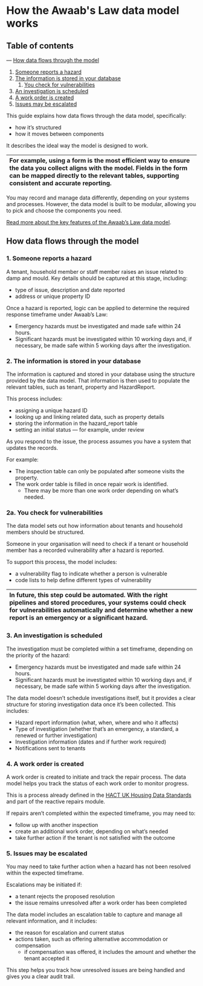 # How the Awaab's Law data model works

## Table of contents

— [How data flows through the model](#how-data-flows-through-the-model)
1. [Someone reports a hazard](#1-someone-reports-a-hazard)  
2. [The information is stored in your database](#2-the-information-is-stored-in-your-database)  
   1. [You check for vulnerabilities](#2a-you-check-for-vulnerabilities)  
3. [An investigation is scheduled](#3-an-investigation-is-scheduled)  
4. [A work order is created](#4-a-work-order-is-created)  
5. [Issues may be escalated](#5-issues-may-be-escalated)

This guide explains how data flows through the data model, specifically:

* how it’s structured  
* how it moves between components

It describes the ideal way the model is designed to work.

| For example, using a form is the most efficient way to ensure the data you collect aligns with the model. Fields in the form can be mapped directly to the relevant tables, supporting consistent and accurate reporting. |
| :---- |

You may record and manage data differently, depending on your systems and processes. However, the data model is built to be modular, allowing you to pick and choose the components you need.

[Read more about the key features of the Awaab’s Law data model](https://github.com/data-futurists/damp-and-mould-standards-concept/blob/main/guidance/Introducing%20Awaab's%20Law%20data%20model.md#key-features-of-the-data-model).

## How data flows through the model

### 1\. Someone reports a hazard

A tenant, household member or staff member raises an issue related to damp and mould. Key details should be captured at this stage, including:

* type of issue, description and date reported  
* address or unique property ID

Once a hazard is reported, logic can be applied to determine the required response timeframe under Awaab’s Law:

* Emergency hazards must be investigated and made safe within 24 hours.  
* Significant hazards must be investigated within 10 working days and, if necessary, be made safe within 5 working days after the investigation.

### 2\. The information is stored in your database

The information is captured and stored in your database using the structure provided by the data model. That information is then used to populate the relevant tables, such as tenant, property and HazardReport.

This process includes:

* assigning a unique hazard ID  
* looking up and linking related data, such as property details  
* storing the information in the hazard\_report table  
* setting an initial status — for example, under review

As you respond to the issue, the process assumes you have a system that updates the records.

For example:

* The inspection table can only be populated after someone visits the property.  
* The work order table is filled in once repair work is identified.  
  * There may be more than one work order depending on what’s needed.

### 2a. You check for vulnerabilities

The data model sets out how information about tenants and household members should be structured.

Someone in your organisation will need to check if a tenant or household member has a recorded vulnerability after a hazard is reported.

To support this process, the model includes:

* a vulnerability flag to indicate whether a person is vulnerable  
* code lists to help define different types of vulnerability

| In future, this step could be automated. With the right pipelines and stored procedures, your systems could check for vulnerabilities automatically and determine whether a new report is an emergency or a significant hazard. |
| :---- |

### 3\. An investigation is scheduled

The investigation must be completed within a set timeframe, depending on the priority of the hazard:

* Emergency hazards must be investigated and made safe within 24 hours.  
* Significant hazards must be investigated within 10 working days and, if necessary, be made safe within 5 working days after the investigation.

The data model doesn’t schedule investigations itself, but it provides a clear structure for storing investigation data once it’s been collected. This includes:

* Hazard report information (what, when, where and who it affects)  
* Type of investigation (whether that’s an emergency, a standard, a renewed or further investigation)  
* Investigation information (dates and if further work required)  
* Notifications sent to tenants

### 4\. A work order is created

A work order is created to initiate and track the repair process. The data model helps you track the status of each work order to monitor progress.

This is a process already defined in the [HACT UK Housing Data Standards](https://hact.org.uk/tools-and-services/uk-housing-data-standards/) and part of the reactive repairs module. 

If repairs aren’t completed within the expected timeframe, you may need to:

* follow up with another inspection  
* create an additional work order, depending on what’s needed  
* take further action if the tenant is not satisfied with the outcome

### 5\. Issues may be escalated

You may need to take further action when a hazard has not been resolved within the expected timeframe.

Escalations may be initiated if:

* a tenant rejects the proposed resolution  
* the issue remains unresolved after a work order has been completed

The data model includes an escalation table to capture and manage all relevant information, and it includes:

* the reason for escalation and current status  
* actions taken, such as offering alternative accommodation or compensation  
  * if compensation was offered, it includes the amount and whether the tenant accepted it

This step helps you track how unresolved issues are being handled and gives you a clear audit trail.


